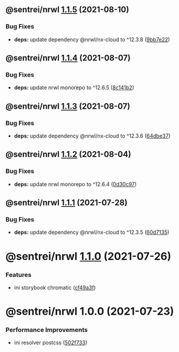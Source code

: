 ## @sentrei/nrwl [1.1.5](https://github.com/sentrei/sentrei/compare/@sentrei/nrwl@1.1.4...@sentrei/nrwl@1.1.5) (2021-08-10)

### Bug Fixes

- **deps:** update dependency @nrwl/nx-cloud to ^12.3.8 ([9bb7e22](https://github.com/sentrei/sentrei/commit/9bb7e22f17bf67072b8c3bc6419957a95365ac70))

## @sentrei/nrwl [1.1.4](https://github.com/sentrei/sentrei/compare/@sentrei/nrwl@1.1.3...@sentrei/nrwl@1.1.4) (2021-08-07)

### Bug Fixes

- **deps:** update nrwl monorepo to ^12.6.5 ([8c141b2](https://github.com/sentrei/sentrei/commit/8c141b2bb31eab574d962d7bc7de48d6538a74a3))

## @sentrei/nrwl [1.1.3](https://github.com/sentrei/sentrei/compare/@sentrei/nrwl@1.1.2...@sentrei/nrwl@1.1.3) (2021-08-07)

### Bug Fixes

- **deps:** update dependency @nrwl/nx-cloud to ^12.3.6 ([64dbe37](https://github.com/sentrei/sentrei/commit/64dbe37749243b0a980c37ca21406cab2294e82c))

## @sentrei/nrwl [1.1.2](https://github.com/sentrei/sentrei/compare/@sentrei/nrwl@1.1.1...@sentrei/nrwl@1.1.2) (2021-08-04)

### Bug Fixes

- **deps:** update nrwl monorepo to ^12.6.4 ([0d30c97](https://github.com/sentrei/sentrei/commit/0d30c975266601bc82c2976048a6a8d7d634b862))

## @sentrei/nrwl [1.1.1](https://github.com/sentrei/sentrei/compare/@sentrei/nrwl@1.1.0...@sentrei/nrwl@1.1.1) (2021-07-28)

### Bug Fixes

- **deps:** update dependency @nrwl/nx-cloud to ^12.3.5 ([60d7135](https://github.com/sentrei/sentrei/commit/60d7135dc16ecbdf26257e211bf7fcd043721ce4))

# @sentrei/nrwl [1.1.0](https://github.com/sentrei/sentrei/compare/@sentrei/nrwl@1.0.0...@sentrei/nrwl@1.1.0) (2021-07-26)

### Features

- ini storybook chromatic ([cf49a3f](https://github.com/sentrei/sentrei/commit/cf49a3f849db76db68939484dd7cab6b131f3fba))

# @sentrei/nrwl 1.0.0 (2021-07-23)

### Performance Improvements

- ini resolver postcss ([502f733](https://github.com/sentrei/sentrei/commit/502f73348b10d3c1550e5d4deaaadb3a73372290))
